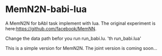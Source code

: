 # MemN2N-babi-lua
A MemN2N for bAbI task implement with lua.
The original experiment is here:https://github.com/facebook/MemNN.

Change the data path befor you run run_babi.lu. 'th run_babi.lua'

This is a simple version for MemN2N. The joint version is coming soon...